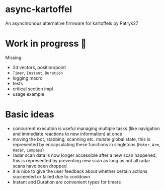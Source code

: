 # async-kartoffel
An asynchronous alternative firmware for kartoffels by Patryk27

# Work in progress 🚧
Missing:
- 2d vectors, position/point
- `Timer`, `Instant`, `Duration`
- logging macro
- tests
- critical section impl
- usage example

# Basic ideas
- concurrent execution is useful managing multiple tasks (like navigation and immediate reactions to
  new information) at once
- moving the bot, stabbing, scanning etc. mutate global state, this is represented by encapsulating
  these functions in singletons (`Motor`, `Arm`, `Radar`, `Compass`)
- radar scan data is now longer accessible after a new scan happened, this is represented by
  preventing new scan as long as not all radar scans have been dropped
- it is nice to give the user feedback about whether certain actions succeeded or failed due to
  cooldown
- Instant and Duration are convenient types for timers
